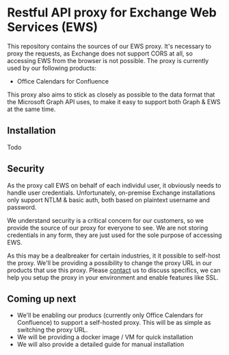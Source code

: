 # Restful API proxy for Exchange Web Services (EWS)

This repository contains the sources of our EWS proxy. It's necessary to proxy the requests, as Exchange does not support CORS at all, so accessing EWS from the browser is not possible. The proxy is currently used by our following products:

- Office Calendars for Confluence

This proxy also aims to stick as closely as possible to the data format that the Microsoft Graph API uses, to make it easy to support both Graph & EWS at the same time.

## Installation

Todo

## Security

As the proxy call EWS on behalf of each individul user, it obviously needs to handle user credentials. Unfortunately, on-premise Exchange installations only support NTLM & basic auth, both based on plaintext username and password.

We understand security is a critical concern for our customers, so we provide the source of our proxy for everyone to see. We are not storing credentials in any form, they are just used for the sole purpose of accessing EWS. 

As this may be a dealbreaker for certain industries, it it possible to self-host the proxy. We'll be providing a possibility to change the proxy URL in our products that use this proxy. Please [contact](mailto:contact@yasoon.com) us to discuss specifics, we can help you setup the proxy in your environment and enable features like SSL.

## Coming up next

- We'll be enabling our producs (currently only Office Calendars for Confluence) to support a self-hosted proxy. This will be as simple as switching the proxy URL. 
- We will be providing a docker image / VM for quick installation
- We will also provide a detailed guide for manual installation